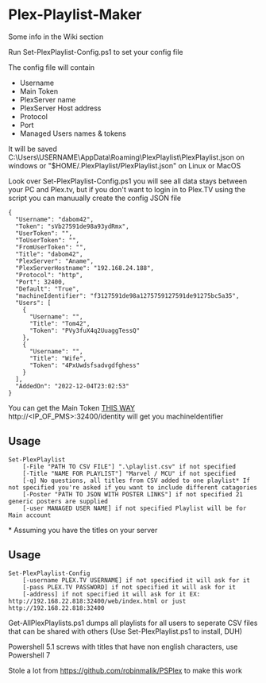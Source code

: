 # Plex-Playlist-Maker

Some info in the Wiki section

Run Set-PlexPlaylist-Config.ps1 to set your config file

The config file will contain 
* Username
* Main Token
* PlexServer name
* PlexServer Host address
* Protocol
* Port
* Managed Users names & tokens

It will be saved C:\Users\USERNAME\AppData\Roaming\PlexPlaylist\PlexPlaylist.json on windows or "$HOME/.PlexPlaylist/PlexPlaylist.json" on Linux or MacOS

Look over Set-PlexPlaylist-Config.ps1 you will see all data stays between your PC and Plex.tv, but if you don't want to login in to Plex.TV using the script you can manuually create the config JSON file

```
{
  "Username": "dabom42",
  "Token": "sVb27591de98a93ydRmx",
  "UserToken": "",
  "ToUserToken": "",
  "FromUserToken": "",
  "Title": "dabom42",
  "PlexServer": "Aname",
  "PlexServerHostname": "192.168.24.188",
  "Protocol": "http",
  "Port": 32400,
  "Default": "True",
  "machineIdentifier": "f3127591de98a1275759127591de91275bc5a35",
  "Users": [
    {
      "Username": "",
      "Title": "Tom42",
      "Token": "PVy3fuX4q2UuaggTessQ"
    },
    {
      "Username": "",
      "Title": "Wife",
      "Token": "4PxUwdsfsadvgdfghess"
    }
  ],
  "AddedOn": "2022-12-04T23:02:53"
}
```

You can get the Main Token [THIS WAY](https://support.plex.tv/articles/204059436-finding-an-authentication-token-x-plex-token/)  
http://<IP_OF_PMS>:32400/identity will get you machineIdentifier  



## Usage
```
Set-PlexPlaylist
    [-File "PATH TO CSV FILE"] ".\playlist.csv" if not specified
    [-Title "NAME FOR PLAYLIST"] "Marvel / MCU" if not specified
    [-q] No questions, all titles from CSV added to one playlist* If not specified you're asked if you want to include different catagories
    [-Poster "PATH TO JSON WITH POSTER LINKS"] if not specified 21 generic posters are supplied
    [-user MANAGED USER NAME] if not specified Playlist will be for Main account
```

\* Assuming you have the titles on your server  

## Usage
```
Set-PlexPlaylist-Config
    [-username PLEX.TV USERNAME] if not specified it will ask for it
    [-pass PLEX.TV PASSWORD] if not specified it will ask for it
    [-address] if not specified it will ask for it EX: http://192.168.22.818:32400/web/index.html or just http://192.168.22.818:32400
```


Get-AllPlexPlaylists.ps1 dumps all playlists for all users to seperate CSV files that can be shared with others (Use Set-PlexPlaylist.ps1 to install, DUH)  


Powershell 5.1 screws with titles that have non english characters, use Powershell 7   


Stole a lot from https://github.com/robinmalik/PSPlex to make this work
